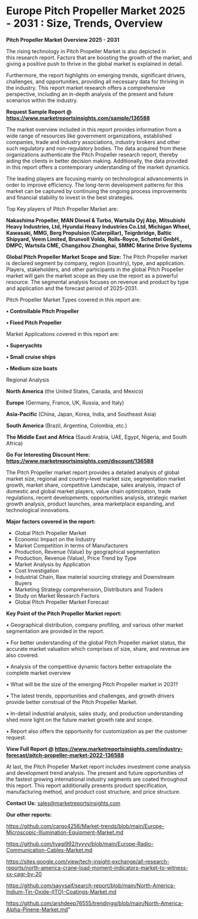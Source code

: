  # Europe Pitch Propeller Market 2025 - 2031 : Size, Trends, Overview

<Strong> Pitch Propeller Market Overview 2025 - 2031</strong>

The rising technology in Pitch Propeller Market is also depicted in this research report. Factors that are boosting the growth of the market, and giving a positive push to thrive in the global market is explained in detail.

Furthermore, the report highlights on emerging trends, significant drivers, challenges, and opportunities, providing all necessary data for thriving in the industry. This report market research offers a comprehensive perspective, including an in-depth analysis of the present and future scenarios within the industry.

<strong>Request Sample Report @ <a href=https://www.marketreportsinsights.com/sample/136588>https://www.marketreportsinsights.com/sample/136588</a></strong>

The market overview included in this report provides information from a wide range of resources like government organizations, established companies, trade and industry associations, industry brokers and other such regulatory and non-regulatory bodies. The data acquired from these organizations authenticate the Pitch Propeller research report, thereby aiding the clients in better decision making. Additionally, the data provided in this report offers a contemporary understanding of the market dynamics.

The leading players are focusing mainly on technological advancements in order to improve efficiency. The long-term development patterns for this market can be captured by continuing the ongoing process improvements and financial stability to invest in the best strategies.

Top Key players of Pitch Propeller Market are:

<strong>Nakashima Propeller, MAN Diesel & Turbo, Wartsila Oyj Abp, Mitsubishi Heavy Industries, Ltd, Hyundai Heavy Industries Co.Ltd, Michigan Wheel, Kawasaki, MMG, Berg Propulsion (Caterpillar), Teignbridge, Baltic Shipyard, Veem Limited, Brunvoll Volda, Rolls-Royce, Schottel GmbH., DMPC, Wartsila CME, Changzhou Zhonghai, SMMC Marine Drive Systems</strong>

<strong><b>Global Pitch Propeller Market Scope and Size:</b></strong>
The Pitch Propeller market is declared segment by company, region (country), type, and application. Players, stakeholders, and other participants in the global Pitch Propeller market will gain the market scope as they use the report as a powerful resource. The segmental analysis focuses on revenue and product by type and application and the forecast period of 2025-2031.

Pitch Propeller Market Types covered in this report are:

<strong>• Controllable Pitch Propeller

• Fixed Pitch Propeller</strong>

Market Applications covered in this report are:

<strong>• Superyachts

• Small cruise ships

• Medium size boats</strong> 

Regional Analysis

<strong>North America</strong> (the United States, Canada, and Mexico)

<strong>Europe</strong> (Germany, France, UK, Russia, and Italy)

<strong>Asia-Pacific</strong> (China, Japan, Korea, India, and Southeast Asia)

<strong>South America</strong> (Brazil, Argentina, Colombia, etc.)

<strong>The Middle East and Africa</strong> (Saudi Arabia, UAE, Egypt, Nigeria, and South Africa)

<strong>Go For Interesting Discount Here: <a href=https://www.marketreportsinsights.com/discount/136588>https://www.marketreportsinsights.com/discount/136588</a></strong>

The Pitch Propeller market report provides a detailed analysis of global market size, regional and country-level market size, segmentation market growth, market share, competitive Landscape, sales analysis, impact of domestic and global market players, value chain optimization, trade regulations, recent developments, opportunities analysis, strategic market growth analysis, product launches, area marketplace expanding, and technological innovations.

<strong><b>Major factors covered in the report:</b></strong>
<ul>
  <li>Global Pitch Propeller Market </li>
  <li>Economic Impact on the Industry</li>
  <li>Market Competition in terms of Manufacturers</li>
  <li>Production, Revenue (Value) by geographical segmentation</li>
  <li>Production, Revenue (Value), Price Trend by Type</li>
  <li>Market Analysis by Application</li>
  <li>Cost Investigation</li>
  <li>Industrial Chain, Raw material sourcing strategy and Downstream Buyers</li>
  <li>Marketing Strategy comprehension, Distributors and Traders</li>
  <li>Study on Market Research Factors</li>
  <li>Global Pitch Propeller Market Forecast</li>
</ul>

<strong><b>Key Point of the Pitch Propeller Market report:</b></strong>

• Geographical distribution, company profiling, and various other market segmentation are provided in the report.

• For better understanding of the global Pitch Propeller market status, the accurate market valuation which comprises of size, share, and revenue are also covered.

• Analysis of the competitive dynamic factors better extrapolate the complete market overview

• What will be the size of the emerging Pitch Propeller market in 2031?

• The latest trends, opportunities and challenges, and growth drivers provide better construal of the Pitch Propeller Market.

• In-detail industrial analysis, sales study, and production understanding shed more light on the future market growth rate and scope.

• Report also offers the opportunity for customization as per the customer request.

<strong><b>View Full Report @ <a href=https://www.marketreportsinsights.com/industry-forecast/pitch-propeller-market-2022-136588>https://www.marketreportsinsights.com/industry-forecast/pitch-propeller-market-2022-136588</a></b></strong>


At last, the Pitch Propeller Market report includes investment come analysis and development trend analysis. The present and future opportunities of the fastest growing international industry segments are coated throughout this report. This report additionally presents product specification, manufacturing method, and product cost structure, and price structure.

<strong>Contact Us:</strong>
sales@marketreportsinsights.com

<strong>Our other reports:</strong>

<a href=https://github.com/cargo4256/Market-trends/blob/main/Europe-Microscopic-Illumination-Equipment-Market.md>https://github.com/cargo4256/Market-trends/blob/main/Europe-Microscopic-Illumination-Equipment-Market.md</a>

<a href=https://github.com/tyagi992/tyyyy/blob/main/Europe-Radio-Communication-Cables-Market.md>https://github.com/tyagi992/tyyyy/blob/main/Europe-Radio-Communication-Cables-Market.md</a>

<a href=https://sites.google.com/view/tech-insight-exchange/all-research-reports/north-america-crane-load-moment-indicators-market-to-witness-xx-cagr-by-20>https://sites.google.com/view/tech-insight-exchange/all-research-reports/north-america-crane-load-moment-indicators-market-to-witness-xx-cagr-by-20</a>

<a href=https://github.com/sayysaif/search-report/blob/main/North-America-Indium-Tin-Oxide-(ITO)-Coatings-Market.md>https://github.com/sayysaif/search-report/blob/main/North-America-Indium-Tin-Oxide-(ITO)-Coatings-Market.md</a>

<a href=https://github.com/arshdeep76555/trendingg/blob/main/North-America-Alpha-Pinene-Market.md>https://github.com/arshdeep76555/trendingg/blob/main/North-America-Alpha-Pinene-Market.md</a>"
